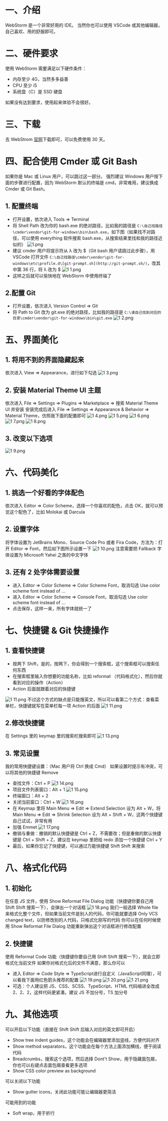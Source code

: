 # 一、介绍
WebStorm 是一个非常好用的 IDE。
当然你也可以使用 VSCode 或其他编辑器，自己喜欢、用的舒服即可。
# 二、硬件要求
使用 WebStorm 需要满足以下硬件条件：

- 内存至少 4G，当然多多益善
- CPU 至少 i5
- 系统盘（C）是 SSD 硬盘

如果没有达到要求，使用起来体验不会很好。
# 三、下载
去 WebStrom [官网](https://www.jetbrains.com/webstorm/)下载即可，可以免费使用 30 天。
# 四、配合使用 Cmder 或 Git Bash
如果你是 Mac 或 Linux 用户，可以跳过这一部分。
强烈建议 Windows 用户按下面的步骤进行配置，因为 WebStorm 默认的终端是 cmd，非常难用，建议换成 Cmder 或 Git Bash。
## 1. 配置终端

-  打开设置，依次进入 Tools ⇒ Terminal 
-  将 Shell Path 改为你的 bash.exe 的绝对路径，比如我的路径是 `C:\自己找路径\cmder\vendor\git-for-windows\bin\bash.exe`，如下图（如果找不对路径，可以使用 everything 软件搜索 bash.exe，从搜索结果里找和我的路径近似的）
![1.png](https://cdn.nlark.com/yuque/0/2021/png/385743/1636287712568-ba6ff8b1-56e0-42bf-9f84-36bd8b699816.png#clientId=ufe32f1ab-28aa-4&from=paste&height=883&id=uca179c24&margin=%5Bobject%20Object%5D&name=1.png&originHeight=883&originWidth=1227&originalType=binary&ratio=1&size=47862&status=done&style=none&taskId=uba9f2747-efca-4b3d-8b38-3dc5423b625&width=1227)
-  建议 cmder 用户将提示符从 λ 改为 $（Git bash 用户请跳过此步骤），用 VSCode 打开文件 `C:\自己找路径\cmder\vendor\git-for-windows\etc\profile.d\[git-prompt.sh](http://git-prompt.sh/)`，改其中第 36 行，将 λ 改为 $
![1 1.png](https://cdn.nlark.com/yuque/0/2021/png/385743/1636287736674-41b6792a-720b-43c1-9839-b514cbb2b592.png#clientId=ufe32f1ab-28aa-4&from=paste&height=274&id=uaf14e2dc&margin=%5Bobject%20Object%5D&name=1%201.png&originHeight=274&originWidth=894&originalType=binary&ratio=1&size=17866&status=done&style=none&taskId=ud7d354ec-3b39-4971-bbc8-ef33e8f7e7e&width=894)
-  这样之后就可以愉快地在 WebStorm 中使用终端了 
## 2.配置 Git

-  打开设置，依次进入 Version Control => Git 
-  将 Path to Git 改为 git.exe 的绝对路径，比如我的路径是 `C:\请自己找到对应的目录\cmder\vendor\git-for-windows\bin\git.exe`
![1 2.png](https://cdn.nlark.com/yuque/0/2021/png/385743/1636287779016-5caa297d-cf4b-4c43-bdd2-873b174fc38b.png#clientId=ufe32f1ab-28aa-4&from=paste&height=883&id=uaf48a5c4&margin=%5Bobject%20Object%5D&name=1%202.png&originHeight=883&originWidth=1227&originalType=binary&ratio=1&size=54470&status=done&style=none&taskId=u465a63a0-2b00-4df7-92e7-9ec732b0f60&width=1227)
# 五、界面美化
## 1. 将用不到的界面隐藏起来
依次进入 View => Appearance，进行如下勾选
![1 3.png](https://cdn.nlark.com/yuque/0/2021/png/385743/1636287787761-f972066a-3a3b-4569-843c-052ddfad493f.png#clientId=ufe32f1ab-28aa-4&from=paste&height=394&id=u36eb0600&margin=%5Bobject%20Object%5D&name=1%203.png&originHeight=394&originWidth=974&originalType=binary&ratio=1&size=26436&status=done&style=none&taskId=u4e0ff52f-0d72-4975-914c-f9e68573d71&width=974)
## 2. 安装 Material Theme UI 主题
依次进入 File => Settings => Plugins => Marketplace => 搜索 Material Theme UI 并安装
安装完成后进入 File => Settings => Appearance & Behavior => Material Theme，仿照我下面的配置即可
![1 4.png](https://cdn.nlark.com/yuque/0/2021/png/385743/1636287799291-182e0608-5b4f-494f-832f-0f25b3d00ea7.png#clientId=ufe32f1ab-28aa-4&from=paste&height=1162&id=u203e5871&margin=%5Bobject%20Object%5D&name=1%204.png&originHeight=1162&originWidth=1444&originalType=binary&ratio=1&size=43063&status=done&style=none&taskId=u97b57730-68bf-48e7-b069-0fc77138f5b&width=1444)
![1 5.png](https://cdn.nlark.com/yuque/0/2021/png/385743/1636287807817-5a244518-b39f-4c90-9746-9149b677a922.png#clientId=ufe32f1ab-28aa-4&from=paste&height=475&id=uf302cd40&margin=%5Bobject%20Object%5D&name=1%205.png&originHeight=475&originWidth=1449&originalType=binary&ratio=1&size=14450&status=done&style=none&taskId=u770640a5-72b0-4233-be5a-da377b6c905&width=1449)
![1 6.png](https://cdn.nlark.com/yuque/0/2021/png/385743/1636287824010-59cda14f-d7dc-45c6-9c24-792509aa1fd8.png#clientId=ufe32f1ab-28aa-4&from=paste&height=555&id=u1bfc0ac7&margin=%5Bobject%20Object%5D&name=1%206.png&originHeight=555&originWidth=1433&originalType=binary&ratio=1&size=12794&status=done&style=none&taskId=u9121ee5f-f29d-4d9c-a8bd-7088ed09794&width=1433)
![1 7.png](https://cdn.nlark.com/yuque/0/2021/png/385743/1636287830386-53b166c7-9113-4cda-811b-58aab0871d13.png#clientId=ufe32f1ab-28aa-4&from=paste&height=790&id=ubbe52b43&margin=%5Bobject%20Object%5D&name=1%207.png&originHeight=790&originWidth=1455&originalType=binary&ratio=1&size=33244&status=done&style=none&taskId=u0d84ede5-1766-4137-bc7b-4e7f90c9cd8&width=1455)
![1 8.png](https://cdn.nlark.com/yuque/0/2021/png/385743/1636287836752-94cf33a6-c3fa-466e-a580-3cc802cf97c9.png#clientId=ufe32f1ab-28aa-4&from=paste&height=574&id=u1a9e3981&margin=%5Bobject%20Object%5D&name=1%208.png&originHeight=574&originWidth=1463&originalType=binary&ratio=1&size=24301&status=done&style=none&taskId=u8bc68501-0aee-49f4-99d8-51622052407&width=1463)
## 3. 改变以下选项
![1 9.png](https://cdn.nlark.com/yuque/0/2021/png/385743/1636287843852-296848dc-bd33-4544-96d0-1b8597e187a9.png#clientId=ufe32f1ab-28aa-4&from=paste&height=883&id=u633d7cc5&margin=%5Bobject%20Object%5D&name=1%209.png&originHeight=883&originWidth=1227&originalType=binary&ratio=1&size=46333&status=done&style=none&taskId=u63a13ffc-ba1f-490c-842f-12e86684293&width=1227)
# 六、代码美化
## 1. 挑选一个好看的字体配色
依次进入 Editor => Color Scheme，选择一个你喜欢的配色，点击 OK，就可以预览这个配色了，比如 Molokai 或 Darcula
## 2. 设置字体
将字体设置为 JetBrains Mono、Source Code Pro 或者 Fira Code，方法为：打开 Editor => Font，然后如下图所示设置一下
![1 10.png](https://cdn.nlark.com/yuque/0/2021/png/385743/1636287857771-d583dc4e-a4cc-4947-ac51-7c4ba0836330.png#clientId=ufe32f1ab-28aa-4&from=paste&height=756&id=ue45843f5&margin=%5Bobject%20Object%5D&name=1%2010.png&originHeight=756&originWidth=1587&originalType=binary&ratio=1&size=62070&status=done&style=none&taskId=u03b007c7-ba09-4589-9ab2-e311a6b7ba3&width=1587)
注意需要把 Fallback 字体设置为 Microsoft Yahei 之类的中文字体
## 3. 还有 2 处字体需要设置

- 进入 Editor => Color Scheme => Color Scheme Font，取消勾选 Use color scheme font instead of ...
- 进入 Editor => Color Scheme => Console Font，取消勾选 Use color scheme font instead of ...
- 点击保存，这样一来，所有字体就统一了
# 七、快捷键 & Git 快捷操作
## 1. 查看快捷键

- 按两下 Shift，是的，按两下，你会得到一个搜索框，这个搜索框可以搜索任何东西
- 在搜索框里输入你想要的功能名称，比如 reformat （代码格式化），然后你就看到对应的操作（Action）
- Action 后面就跟着对应的快捷键

![1 11.png](https://cdn.nlark.com/yuque/0/2021/png/385743/1636287872750-e8e809ef-0001-42af-bc11-2182257fbfdd.png#clientId=ufe32f1ab-28aa-4&from=paste&height=1116&id=u919ba71e&margin=%5Bobject%20Object%5D&name=1%2011.png&originHeight=1116&originWidth=1924&originalType=binary&ratio=1&size=372144&status=done&style=none&taskId=u8f28886f-de85-449a-b3ee-064c02cef53&width=1924)
不过这个方式的缺点是只能搜英文，所以可以看第二个方式：查看菜单栏，快捷键就写在菜单栏每一项 Action 的后面
![1 11.png](https://cdn.nlark.com/yuque/0/2021/png/385743/1636287885574-7d7ba67a-4167-4b28-96a3-aec8ea87dea5.png#clientId=ufe32f1ab-28aa-4&from=paste&height=1116&id=u54ce693d&margin=%5Bobject%20Object%5D&name=1%2011.png&originHeight=1116&originWidth=1924&originalType=binary&ratio=1&size=372144&status=done&style=none&taskId=ue9e60664-57cb-4825-acf0-73fd12fef7d&width=1924)
## 2.修改快捷键
在 Settings 里的 keymap 里的搜索栏搜索即可
![1 13.png](https://cdn.nlark.com/yuque/0/2021/png/385743/1636287901119-cb5e31f3-6b07-4a0e-949c-6a50acb9ed4a.png#clientId=ufe32f1ab-28aa-4&from=paste&height=1583&id=uc98031e2&margin=%5Bobject%20Object%5D&name=1%2013.png&originHeight=1583&originWidth=2184&originalType=binary&ratio=1&size=200856&status=done&style=none&taskId=u63582ce6-f44f-4a04-9996-98a53005d8a&width=2184)
## 3. 常见设置
我的常用快捷键设置：（Mac 用户将 Ctrl 换成 Cmd）
如果设置时提示有冲突，可以将其他的快捷键 Remove

-  查找文件：Ctrl + P
![1 14.png](https://cdn.nlark.com/yuque/0/2021/png/385743/1636287910595-17b5744f-5799-45eb-9348-1a4b2663c457.png#clientId=ufe32f1ab-28aa-4&from=paste&height=502&id=ub2563bdb&margin=%5Bobject%20Object%5D&name=1%2014.png&originHeight=502&originWidth=968&originalType=binary&ratio=1&size=21679&status=done&style=none&taskId=u0962d3b2-5431-419c-8180-5f22d9c0b8d&width=968)
-  项目文件列表窗口：Alt + 1
![1 15.png](https://cdn.nlark.com/yuque/0/2021/png/385743/1636287924003-85bac394-9bbd-4d74-8d9f-260ac459968f.png#clientId=ufe32f1ab-28aa-4&from=paste&height=603&id=u66d397d5&margin=%5Bobject%20Object%5D&name=1%2015.png&originHeight=603&originWidth=1300&originalType=binary&ratio=1&size=34136&status=done&style=none&taskId=u3fc02a34-3a7e-4690-98d0-cec43cf1346&width=1300)
-  终端窗口：Alt + 2 
-  关闭当前窗口：Ctrl + W
![1 16.png](https://cdn.nlark.com/yuque/0/2021/png/385743/1636287931081-6e231c69-e236-4ced-bc8b-cd95df57881b.png#clientId=ufe32f1ab-28aa-4&from=paste&height=875&id=u50f53983&margin=%5Bobject%20Object%5D&name=1%2016.png&originHeight=875&originWidth=1324&originalType=binary&ratio=1&size=46868&status=done&style=none&taskId=u66fcfd52-4def-423e-92f0-9c23d6d104e&width=1324)
-  在 Keymap 里将 Main Menu => Edit => Extend Selection 设为 Alt + W，将 Main Menu => Edit => Shrink Selection 设为 Alt + Shift + W，这两个快捷键自己试试，非常有用 
-  加强 Emmet
![1 17.png](https://cdn.nlark.com/yuque/0/2021/png/385743/1636287937980-7b2d9c42-09b3-40a0-9de3-50629dd54334.png#clientId=ufe32f1ab-28aa-4&from=paste&height=299&id=ua4e3209b&margin=%5Bobject%20Object%5D&name=1%2017.png&originHeight=299&originWidth=960&originalType=binary&ratio=1&size=17249&status=done&style=none&taskId=u1a6544ea-3d18-4e8b-ac4d-3944fba79c1&width=960)
-  撤销与重做：撤销的默认快捷键是 Ctrl + Z，不需要改；但是重做的默认快捷键是 Ctrl + Shift + Z，建议在 keymap 里把给 redo 添加一个快捷键 Ctrl + Y 
-  最后，如果你忘记了快捷键，可以通过万能快捷键 Shift Shift 来搜索 
# 八、格式化代码
## 1. 初始化
在任意 JS 文件，使用 Show Reformat File Dialog 功能（快捷键你要自己用 Shift Shift 搜索一下），会弹出一个对话框
![1 18.png](https://cdn.nlark.com/yuque/0/2021/png/385743/1636287948586-fbf21128-1c7a-4b9e-a771-c705fd143378.png#clientId=ufe32f1ab-28aa-4&from=paste&height=371&id=u3ae95e67&margin=%5Bobject%20Object%5D&name=1%2018.png&originHeight=371&originWidth=640&originalType=binary&ratio=1&size=32129&status=done&style=none&taskId=u1ba13f27-13d1-462c-bc5a-de98f73c91c&width=640)
我们一般选择 Whole file 来格式化整个文件，但如果当前文件是别人的代码，你可能就要选择 Only VCS changed text，以防修改别的人代码，只格式化刚写的代码
你可以在任何时候使用 Show Reformat File Dialog 功能重新弹出这个对话框进行修改配置
## 2. 快捷键
使用 Reformat Code 功能（快捷键你要自己用 Shift Shift 搜索一下），就会立即格式化当前文件
如果你对格式化后的文件不满意，那么你可以

-  进入 Editor => Code Style => TypeScript进行自定义（JavaScript同理），可以看我下面用红色箭头推荐的配置
![1 19.png](https://cdn.nlark.com/yuque/0/2021/png/385743/1636287957839-18cfef71-9ad2-4e5b-bdde-adc135abdc64.png#clientId=ufe32f1ab-28aa-4&from=paste&height=1399&id=u2e812364&margin=%5Bobject%20Object%5D&name=1%2019.png&originHeight=1399&originWidth=2122&originalType=binary&ratio=1&size=125134&status=done&style=none&taskId=u2e945f09-8e16-40ac-be72-9649ea5445b&width=2122)
![1 20.png](https://cdn.nlark.com/yuque/0/2021/png/385743/1636287967727-d754e6ba-437f-4e0a-8da1-a3cfb08d8120.png#clientId=ufe32f1ab-28aa-4&from=paste&height=1399&id=u672637ed&margin=%5Bobject%20Object%5D&name=1%2020.png&originHeight=1399&originWidth=2122&originalType=binary&ratio=1&size=180816&status=done&style=none&taskId=uc0ea8854-f48c-415e-ad2c-b4546251974&width=2122)
![1 21.png](https://cdn.nlark.com/yuque/0/2021/png/385743/1636287980959-97d0e5fa-e2c8-42ad-9d06-2ed911fd0d39.png#clientId=ufe32f1ab-28aa-4&from=paste&height=1399&id=u69233569&margin=%5Bobject%20Object%5D&name=1%2021.png&originHeight=1399&originWidth=2122&originalType=binary&ratio=1&size=191937&status=done&style=none&taskId=uc2a17404-7348-4d5e-8d86-5c9f1389cc2&width=2122)
-  可选：个人建议把 JS、CSS、SCSS、TypeScript、HTML 代码缩进全改成 2、2、2，这样代码更紧凑。建议 JS 不加分号，TS 加分号 
# 九、其他选项
可以开启以下功能（直接在 Shift Shift 后输入对应的英文即可开启）

- Show tree indent guides，这个功能会在编辑器里添加竖线，方便代码对齐
- Show method separators，这个功能会在每个方法上面添加横线，便于阅读代码
- Breadcrumbs，搜索这个选项，然后选择 Dont't Show，用于隐藏面包屑，你也可以右键点击面包屑查看更多选项
- Show CSS color preview as background

可以关闭以下功能

- Show gutter icons，关闭此功能可能让编辑器更简洁

可能用到的功能

- Soft wrap，用于折行
